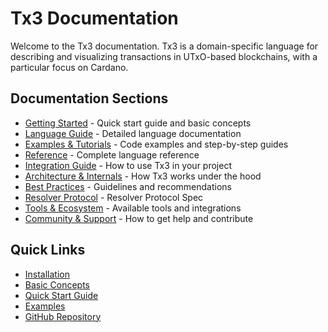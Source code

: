 # Tx3 Documentation

Welcome to the Tx3 documentation. Tx3 is a domain-specific language for describing and visualizing transactions in UTxO-based blockchains, with a particular focus on Cardano.

## Documentation Sections

- [Getting Started](getting-started/index.md) - Quick start guide and basic concepts
- [Language Guide](language-guide/index.md) - Detailed language documentation
- [Examples & Tutorials](examples/index.md) - Code examples and step-by-step guides
- [Reference](reference/index.md) - Complete language reference
- [Integration Guide](integration/index.md) - How to use Tx3 in your project
- [Architecture & Internals](architecture/index.md) - How Tx3 works under the hood
- [Best Practices](best-practices/index.md) - Guidelines and recommendations
- [Resolver Protocol](resolver-protocol/index.md) - Resolver Protocol Spec
- [Tools & Ecosystem](tools/index.md) - Available tools and integrations
- [Community & Support](community/index.md) - How to get help and contribute

## Quick Links

- [Installation](getting-started/installation.md)
- [Basic Concepts](getting-started/basic-concepts.md)
- [Quick Start Guide](getting-started/quick-start.md)
- [Examples](examples/index.md)
- [GitHub Repository](https://github.com/txpipe/tx3) 